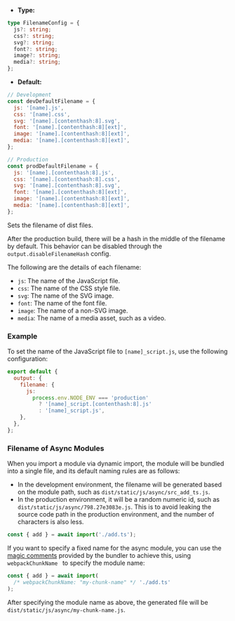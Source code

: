 - **Type:**

```ts
type FilenameConfig = {
  js?: string;
  css?: string;
  svg?: string;
  font?: string;
  image?: string;
  media?: string;
};
```

- **Default:**

```js
// Development
const devDefaultFilename = {
  js: '[name].js',
  css: '[name].css',
  svg: '[name].[contenthash:8].svg',
  font: '[name].[contenthash:8][ext]',
  image: '[name].[contenthash:8][ext]',
  media: '[name].[contenthash:8][ext]',
};

// Production
const prodDefaultFilename = {
  js: '[name].[contenthash:8].js',
  css: '[name].[contenthash:8].css',
  svg: '[name].[contenthash:8].svg',
  font: '[name].[contenthash:8][ext]',
  image: '[name].[contenthash:8][ext]',
  media: '[name].[contenthash:8][ext]',
};
```

Sets the filename of dist files.

After the production build, there will be a hash in the middle of the filename by default. This behavior can be disabled through the `output.disableFilenameHash` config.

The following are the details of each filename:

- `js`: The name of the JavaScript file.
- `css`: The name of the CSS style file.
- `svg`: The name of the SVG image.
- `font`: The name of the font file.
- `image`: The name of a non-SVG image.
- `media`: The name of a media asset, such as a video.

### Example

To set the name of the JavaScript file to `[name]_script.js`, use the following configuration:

```js
export default {
  output: {
    filename: {
      js:
        process.env.NODE_ENV === 'production'
          ? '[name]_script.[contenthash:8].js'
          : '[name]_script.js',
    },
  },
};
```

### Filename of Async Modules

When you import a module via dynamic import, the module will be bundled into a single file, and its default naming rules are as follows:

- In the development environment, the filename will be generated based on the module path, such as `dist/static/js/async/src_add_ts.js`.
- In the production environment, it will be a random numeric id, such as `dist/static/js/async/798.27e3083e.js`. This is to avoid leaking the source code path in the production environment, and the number of characters is also less.

```js title="src/index.ts"
const { add } = await import('./add.ts');
```

If you want to specify a fixed name for the async module, you can use the [magic comments](https://webpack.js.org/api/module-methods/#magic-comments) provided by the bundler to achieve this, using `webpackChunkName ` to specify the module name:

```js title="src/index.ts"
const { add } = await import(
  /* webpackChunkName: "my-chunk-name" */ './add.ts'
);
```

After specifying the module name as above, the generated file will be `dist/static/js/async/my-chunk-name.js`.

